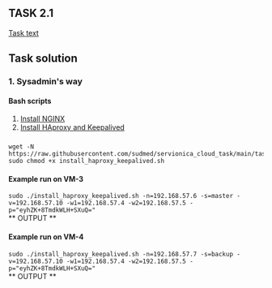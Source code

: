 ## TASK 2.1
[Task text](task_text_2.1.png)


## Task solution


### 1. Sysadmin's way
#### Bash scripts
1. [Install NGINX](install_nginx.sh)
2. [Install HAproxy and Keepalived](install_haproxy_keepalived.sh)

### 
```console
wget -N https://raw.githubusercontent.com/sudmed/servionica_cloud_task/main/task_2.1/install_haproxy_keepalived.sh
sudo chmod +x install_haproxy_keepalived.sh
```
#### Example run on VM-3
`sudo ./install_haproxy_keepalived.sh -n=192.168.57.6 -s=master -v=192.168.57.10 -w1=192.168.57.4 -w2=192.168.57.5 -p="eyhZK+8TmdkWLH+SXuQ="`  
** OUTPUT **


#### Example run on VM-4
`sudo ./install_haproxy_keepalived.sh -n=192.168.57.7 -s=backup -v=192.168.57.10 -w1=192.168.57.4 -w2=192.168.57.5 -p="eyhZK+8TmdkWLH+SXuQ="`  
** OUTPUT **

